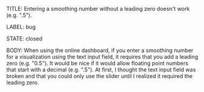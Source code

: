 TITLE:
Entering a smoothing number without a leading zero doesn't work (e.g. ".5").

LABEL:
bug

STATE:
closed

BODY:
When using the online dashboard, if you enter a smoothing number for a visualization using the text input field, it requires that you add a leading zero (e.g. "0.5"). It would be nice if it would allow floating point numbers that start with a decimal (e.g. ".5"). At first, I thought the text input field was broken and that you could only use the slider until I realized it required the leading zero.

